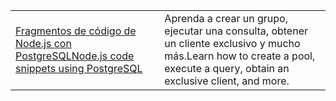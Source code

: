 | | |
|--|--|
| [<span data-ttu-id="89e89-101">Fragmentos de código de Node.js con PostgreSQL</span><span class="sxs-lookup"><span data-stu-id="89e89-101">Node.js code snippets using PostgreSQL</span></span>](https://www.npmjs.com/package/pg) | <span data-ttu-id="89e89-102">Aprenda a crear un grupo, ejecutar una consulta, obtener un cliente exclusivo y mucho más.</span><span class="sxs-lookup"><span data-stu-id="89e89-102">Learn how to create a pool, execute a query, obtain an exclusive client, and more.</span></span>